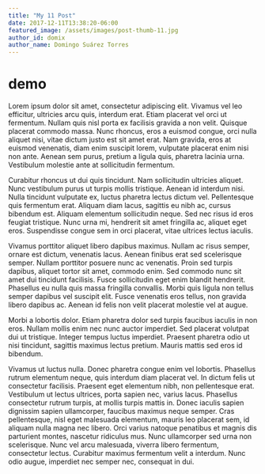```yaml
---
title: "My 11 Post"
date: 2017-12-11T13:38:20-06:00
featured_image: /assets/images/post-thumb-11.jpg
author_id: domix
author_name: Domingo Suárez Torres
---
```


# demo 


Lorem ipsum dolor sit amet, consectetur adipiscing elit. Vivamus vel leo efficitur, ultricies arcu quis, interdum erat. Etiam placerat vel orci ut fermentum. Nullam quis nisl porta ex facilisis gravida a non velit. Quisque placerat commodo massa. Nunc rhoncus, eros a euismod congue, orci nulla aliquet nisi, vitae dictum justo est sit amet erat. Nam gravida, eros at euismod venenatis, diam enim suscipit lorem, vulputate placerat enim nisi non ante. Aenean sem purus, pretium a ligula quis, pharetra lacinia urna. Vestibulum molestie ante at sollicitudin fermentum.

Curabitur rhoncus ut dui quis tincidunt. Nam sollicitudin ultricies aliquet. Nunc vestibulum purus ut turpis mollis tristique. Aenean id interdum nisi. Nulla tincidunt vulputate ex, luctus pharetra lectus dictum vel. Pellentesque quis fermentum erat. Aliquam diam lacus, sagittis eu nibh ac, cursus bibendum est. Aliquam elementum sollicitudin neque. Sed nec risus id eros feugiat tristique. Nunc urna mi, hendrerit sit amet fringilla ac, aliquet eget eros. Suspendisse congue sem in orci placerat, vitae ultrices lectus iaculis.

Vivamus porttitor aliquet libero dapibus maximus. Nullam ac risus semper, ornare est dictum, venenatis lacus. Aenean finibus erat sed scelerisque semper. Nullam porttitor posuere nunc ac venenatis. Proin sed turpis dapibus, aliquet tortor sit amet, commodo enim. Sed commodo nunc sit amet dui tincidunt facilisis. Fusce sollicitudin eget enim blandit hendrerit. Phasellus eu nulla quis massa fringilla convallis. Morbi quis ligula non tellus semper dapibus vel suscipit elit. Fusce venenatis eros tellus, non gravida libero dapibus ac. Aenean id felis non velit placerat molestie vel at augue.

Morbi a lobortis dolor. Etiam pharetra dolor sed turpis faucibus iaculis in non eros. Nullam mollis enim nec nunc auctor imperdiet. Sed placerat volutpat dui ut tristique. Integer tempus luctus imperdiet. Praesent pharetra odio ut nisi tincidunt, sagittis maximus lectus pretium. Mauris mattis sed eros id bibendum.

Vivamus ut luctus nulla. Donec pharetra congue enim vel lobortis. Phasellus rutrum elementum neque, quis interdum diam placerat vel. In dictum felis ut consectetur facilisis. Praesent eget elementum nibh, non pellentesque erat. Vestibulum ut lectus ultrices, porta sapien nec, varius lacus. Phasellus consectetur rutrum turpis, at mollis turpis mattis in. Donec iaculis sapien dignissim sapien ullamcorper, faucibus maximus neque semper. Cras pellentesque, nisl eget malesuada elementum, mauris leo placerat sem, id aliquam nulla magna nec libero. Orci varius natoque penatibus et magnis dis parturient montes, nascetur ridiculus mus. Nunc ullamcorper sed urna non scelerisque. Nunc vel arcu malesuada, viverra libero fermentum, consectetur lectus. Curabitur maximus fermentum velit a interdum. Nunc odio augue, imperdiet nec semper nec, consequat in dui.

